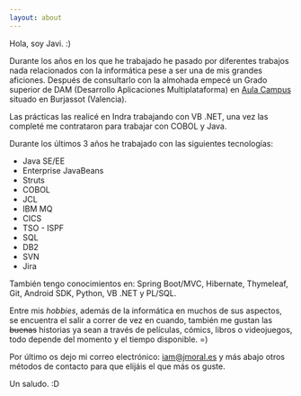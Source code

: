 ```yaml
---
layout: about
---
```


Hola, soy Javi. :)

Durante los años en los que he trabajado he pasado por diferentes trabajos nada relacionados con la informática pese a ser una de mis grandes aficiones. Después de consultarlo con la almohada empecé un Grado superior de DAM (Desarrollo Aplicaciones Multiplataforma) en [Aula Campus](http://www.campusaula.com/ "Aula Campus") situado en Burjassot (Valencia).

Las prácticas las realicé en Indra trabajando con VB .NET, una vez las completé me contrataron para trabajar con COBOL y Java.

Durante los últimos 3 años he trabajado con las siguientes tecnologías:

* Java SE/EE
* Enterprise JavaBeans
* Struts
* COBOL
* JCL
* IBM MQ
* CICS
* TSO - ISPF
* SQL
* DB2
* SVN
* Jira

También tengo conocimientos en: Spring Boot/MVC, Hibernate, Thymeleaf, Git, Android SDK, Python, VB .NET y PL/SQL.

Entre mis *hobbies*, además de la informática en muchos de sus aspectos, se encuentra el salir a correr de vez en cuando, también me gustan las ~~buenas~~ historias ya sean a través de películas, cómics, libros o videojuegos, todo depende del momento y el tiempo disponible. =)

Por último os dejo mi correo electrónico: [iam@jmoral.es](mailto:iam@jmoral.es "iam@jmoral.es") y más abajo otros métodos de contacto para que elijáis el que más os guste.

Un saludo. :D

<div id="contact">
	<a href="mailto:iam@jmoral.es"><i class="fa fa-envelope fa-2x" aria-hidden="true"></i></a>
	<a href="https://twitter.com/owniz" target="_blank"><i class="fa fa-twitter-square fa-2x" aria-hidden="true"></i></a>
</div>

